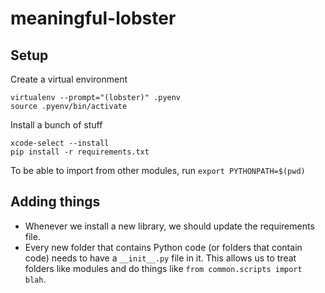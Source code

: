# meaningful-lobster
## Setup
Create a virtual environment
```
virtualenv --prompt="(lobster)" .pyenv
source .pyenv/bin/activate
```

Install a bunch of stuff
```
xcode-select --install
pip install -r requirements.txt
```

To be able to import from other modules, run `export PYTHONPATH=$(pwd)`

## Adding things
* Whenever we install a new library, we should update the requirements file.
* Every new folder that contains Python code (or folders that contain code) needs to have a `__init__.py` file in it. This allows us to treat folders like modules and do things like `from common.scripts import blah`.
